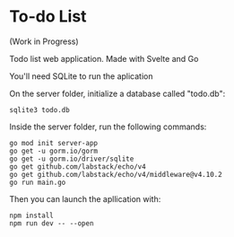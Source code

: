 # To-do List
(Work in Progress)

Todo list web application. Made with Svelte and Go

You'll need SQLite to run the aplication


On the server folder, initialize a database called "todo.db":

```
sqlite3 todo.db
```

Inside the server folder, run the following commands:

```
go mod init server-app
go get -u gorm.io/gorm
go get -u gorm.io/driver/sqlite
go get github.com/labstack/echo/v4
go get github.com/labstack/echo/v4/middleware@v4.10.2
go run main.go
```

Then you can launch the apllication with:
```
npm install
npm run dev -- --open
```
